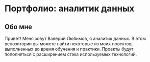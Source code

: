 # Портфолио: аналитик данных

## Обо мне

Привет! Меня зовут Валерий Любимов, я аналитик данных. В этом репозитории вы можете найти некоторые из моих проектов, выполненных во время обучения и практики. Проекты будут пополняться с расширением стэка используемых технологий.
